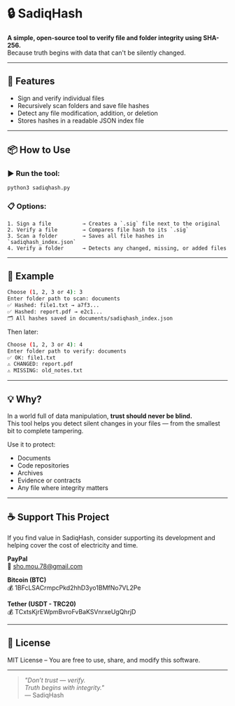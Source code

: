 # 🔒 SadiqHash

**A simple, open-source tool to verify file and folder integrity using SHA-256.**  
Because truth begins with data that can't be silently changed.

---

## 🚀 Features

- Sign and verify individual files
- Recursively scan folders and save file hashes
- Detect any file modification, addition, or deletion
- Stores hashes in a readable JSON index file

---

## 📦 How to Use

### ▶️ Run the tool:

```bash
python3 sadiqhash.py
```

### 📋 Options:

```
1. Sign a file          → Creates a `.sig` file next to the original
2. Verify a file        → Compares file hash to its `.sig`
3. Scan a folder        → Saves all file hashes in `sadiqhash_index.json`
4. Verify a folder      → Detects any changed, missing, or added files
```

---

## 🧪 Example

```bash
Choose (1, 2, 3 or 4): 3
Enter folder path to scan: documents
✅ Hashed: file1.txt → a7f3...
✅ Hashed: report.pdf → e2c1...
🗂️ All hashes saved in documents/sadiqhash_index.json
```

Then later:

```bash
Choose (1, 2, 3 or 4): 4
Enter folder path to verify: documents
✅ OK: file1.txt
⚠️ CHANGED: report.pdf
⚠️ MISSING: old_notes.txt
```

---

## 💡 Why?

In a world full of data manipulation, **trust should never be blind.**  
This tool helps you detect silent changes in your files — from the smallest bit to complete tampering.

Use it to protect:
- Documents
- Code repositories
- Archives
- Evidence or contracts
- Any file where integrity matters

---

## ☕️ Support This Project

If you find value in SadiqHash, consider supporting its development and helping cover the cost of electricity and time.

**PayPal**  
📧 sho.mou.78@gmail.com

**Bitcoin (BTC)**  
💰 1BFcLSACrmpcPkd2hhD3yo1BMfNo7VL2Pe

**Tether (USDT - TRC20)**  
💰 TCxtsKjrEWpmBvroFvBaKSVnrxeUgQhrjD

---

## 📜 License

MIT License – You are free to use, share, and modify this software.

---

> _"Don’t trust — verify.  
Truth begins with integrity."_  
— SadiqHash
